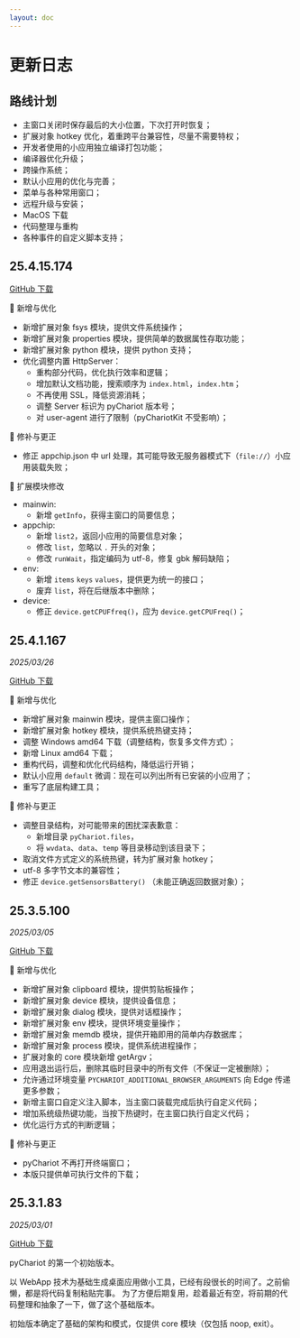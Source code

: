 ```yaml
---
layout: doc
---
```


# 更新日志

## 路线计划

- 主窗口关闭时保存最后的大小位置，下次打开时恢复；
- 扩展对象 hotkey 优化，着重跨平台兼容性，尽量不需要特权；
- 开发者使用的小应用独立编译打包功能；
- 编译器优化升级；
- 跨操作系统；
- 默认小应用的优化与完善；
- 菜单与各种常用窗口；
- 远程升级与安装；
- MacOS 下载
- 代码整理与重构
- 各种事件的自定义脚本支持；

## 25.4.15.174

[GitHub 下载](https://https://github.com/Chanix/pyChariot/releases/tag/v25.4.15.174)

🚀 新增与优化

- 新增扩展对象 fsys 模块，提供文件系统操作；
- 新增扩展对象 properties 模块，提供简单的数据属性存取功能；
- 新增扩展对象 python 模块，提供 python 支持；
- 优化调整内置 HttpServer：
    - 重构部分代码，优化执行效率和逻辑；
    - 增加默认文档功能，搜索顺序为 `index.html`，`index.htm`；
    - 不再使用 SSL，降低资源消耗；
    - 调整 Server 标识为 pyChariot 版本号；
    - 对 user-agent 进行了限制（pyChariotKit 不受影响）；

🐞 修补与更正

- 修正 appchip.json 中 url 处理，其可能导致无服务器模式下（`file://`）小应用装载失败；

🔧 扩展模块修改

- mainwin:
    - 新增 `getInfo`，获得主窗口的简要信息；
- appchip:
    - 新增 `list2`，返回小应用的简要信息对象；
    - 修改 `list`，忽略以 `.` 开头的对象；
    - 修改 `runWait`，指定编码为 utf-8，修复 gbk 解码缺陷；
- env:
    - 新增 `items` `keys` `values`，提供更为统一的接口；
    - 废弃 `list`，将在后继版本中删除；
- device:
    - 修正 `device.getCPUFfreq()`，应为 `device.getCPUFreq()`；

## 25.4.1.167

*2025/03/26*

[GitHub 下载](https://github.com/Chanix/pyChariot/releases/tag/v25.3.5.100)

🚀 新增与优化

- 新增扩展对象 mainwin 模块，提供主窗口操作；
- 新增扩展对象 hotkey 模块，提供系统热键支持；
- 调整 Windows amd64 下载（调整结构，恢复多文件方式）；
- 新增 Linux amd64 下载；
- 重构代码，调整和优化代码结构，降低运行开销；
- 默认小应用 `default` 微调：现在可以列出所有已安装的小应用了；
- 重写了底层构建工具；

🐞 修补与更正

- 调整目录结构，对可能带来的困扰深表歉意：
    - 新增目录 `pyChariot.files`，
    - 将 `wvdata`、`data`、`temp` 等目录移动到该目录下；
- 取消文件方式定义的系统热键，转为扩展对象 hotkey；
- utf-8 多字节文本的兼容性；
- 修正 `device.getSensorsBattery()` （未能正确返回数据对象）；

## 25.3.5.100

*2025/03/05*

[GitHub 下载](https://github.com/Chanix/pyChariot/releases/tag/v25.3.5.100)

🚀 新增与优化

- 新增扩展对象 clipboard 模块，提供剪贴板操作；
- 新增扩展对象 device 模块，提供设备信息；
- 新增扩展对象 dialog 模块，提供对话框操作；
- 新增扩展对象 env 模块，提供环境变量操作；
- 新增扩展对象 memdb 模块，提供开箱即用的简单内存数据库；
- 新增扩展对象 process 模块，提供系统进程操作；
- 扩展对象的 core 模块新增 getArgv；
- 应用退出运行后，删除其临时目录中的所有文件（不保证一定被删除）；
- 允许通过环境变量 `PYCHARIOT_ADDITIONAL_BROWSER_ARGUMENTS` 向 Edge 传递更多参数；
- 新增主窗口自定义注入脚本，当主窗口装载完成后执行自定义代码；
- 增加系统级热键功能，当按下热键时，在主窗口执行自定义代码；
- 优化运行方式的判断逻辑；

🐞 修补与更正

- pyChariot 不再打开终端窗口；
- 本版只提供单可执行文件的下载；

## 25.3.1.83

*2025/03/01*

[GitHub 下载](https://github.com/Chanix/pyChariot/releases/tag/v25.3.1.83)

pyChariot 的第一个初始版本。

以 WebApp 技术为基础生成桌面应用做小工具，已经有段很长的时间了。之前偷懒，都是将代码复制粘贴完事。
为了方便后期复用，趁着最近有空，将前期的代码整理和抽象了一下，做了这个基础版本。

初始版本确定了基础的架构和模式，仅提供 core 模块（仅包括 noop, exit）。


[//]: # (⚡🚀🐞)
